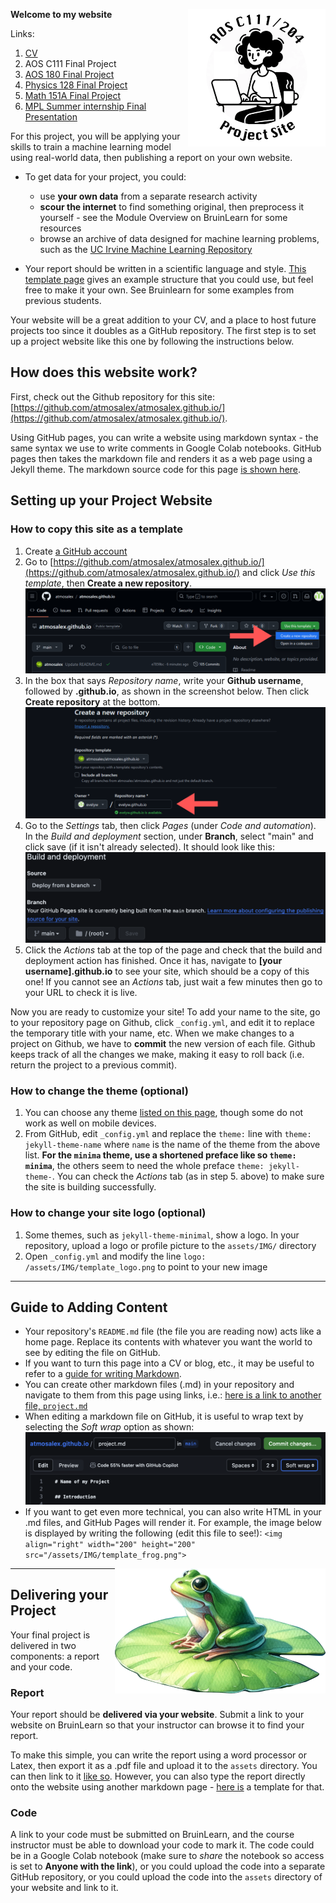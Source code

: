 **Welcome to my website** <img align="right" width="220" height="220" src="/assets/IMG/template_logo.png">

Links:
1. [CV](/CV.pdf)
2. AOS C111 Final Project
3. [AOS 180 Final Project](/AOS180FinalPresentation.pptx)
5. [Physics 128 Final Project](/Physics_128_Final_Project.pdf)
6. [Math 151A Final Project](/151a_Final_Project.pdf)
7. [MPL Summer internship Final Presentation](/mplfinalpresentation.pptx)

For this project, you will be applying your skills to train a machine learning model using real-world data, then publishing a report on your own website.

* To get data for your project, you could:
  * use **your own data** from a separate research activity
  * **scour the internet** to find something original, then preprocess it yourself - see the Module Overview on BruinLearn for some resources
  * browse an archive of data designed for machine learning problems, such as the [UC Irvine Machine Learning Repository](https://archive.ics.uci.edu/datasets)

* Your report should be written in a scientific language and style. [This template page](/project.md) gives an example structure that you could use, but feel free to make it your own. See Bruinlearn for some examples from previous students.

Your website will be a great addition to your CV, and a place to host future projects too since it doubles as a GitHub repository. The first step is to set up a project website like this one by following the instructions below. 

## How does this website work?

First, check out the Github repository for this site: [https://github.com/atmosalex/atmosalex.github.io/](https://github.com/atmosalex/atmosalex.github.io/).

Using GitHub pages, you can write a website using markdown syntax - the same syntax we use to write comments in Google Colab notebooks. GitHub pages then takes the markdown file and renders it as a web page using a Jekyll theme. The markdown source code for this page [is shown here](https://github.com/atmosalex/atmosalex.github.io/blob/main/README.md?plain=1).

## Setting up your Project Website

### How to copy this site as a template
1. Create [a GitHub account](https://github.com/)
2.	Go to [https://github.com/atmosalex/atmosalex.github.io/](https://github.com/atmosalex/atmosalex.github.io/) and click *Use this template*, then **Create a new repository**. [![screenshot][1]][1]
3.	In the box that says *Repository name*, write your **Github username**, followed by **.github.io**, as shown in the screenshot below. Then click **Create repository** at the bottom. [![screenshot][2]][2]
4.	Go to the *Settings* tab, then click *Pages* (under *Code and automation*). In the *Build and deployment* section, under **Branch**, select "main" and click save (if it isn't already selected). It should look like this: [![screenshot][3]][3]
5.	Click the *Actions* tab at the top of the page and check that the build and deployment action has finished. Once it has, navigate to **[your username].github.io** to see your site, which should be a copy of this one! If you cannot see an *Actions* tab, just wait a few minutes then go to your URL to check it is live.

Now you are ready to customize your site! To add your name to the site, go to your repository page on Github, click `_config.yml`, and edit it to replace the temporary title with your name, etc. When we make changes to a project on Github, we have to **commit** the new version of each file. Github keeps track of all the changes we make, making it easy to roll back (i.e. return the project to a previous commit).

[1]: /assets/IMG/instr_new.png
[2]: /assets/IMG/instr_template.png
[3]: /assets/IMG/instr_bd.png

### How to change the theme (optional)
1.	You can choose any theme [listed on this page](https://pages.github.com/themes/), though some do not work as well on mobile devices.
2.	From GitHub, edit `_config.yml` and replace the `theme:` line with `theme: jekyll-theme-name` where `name` is the name of the theme from the above list. **For the `minima` theme, use a shortened preface like so `theme: minima`**, the others seem to need the whole preface `theme: jekyll-theme-`. You can check the *Actions* tab (as in step 5. above) to make sure the site is building successfully.

### How to change your site logo (optional)
1. Some themes, such as `jekyll-theme-minimal`, show a logo. In your repository, upload a logo or profile picture to the `assets/IMG/` directory
2. Open `_config.yml` and modify the line `logo: /assets/IMG/template_logo.png` to point to your new image

***

## Guide to Adding Content
* Your repository's `README.md` file (the file you are reading now) acts like a home page. Replace its contents with whatever you want the world to see by editing the file on GitHub.
* If you want to turn this page into a CV or blog, etc., it may be useful to refer to a [guide for writing Markdown](https://www.markdownguide.org/basic-syntax/).
* You can create other markdown files (.md) in your repository and navigate to them from this page using links, i.e.: [here is a link to another file, `project.md`](project.md)
* When editing a markdown file on GitHub, it is useful to wrap text by selecting the *Soft wrap* option as shown: ![screenshot](/assets/IMG/instr_wrap.png)
* If you want to get even more technical, you can also write HTML in your .md files, and GitHub Pages will render it. For example, the image below is displayed by writing the following (edit this file to see!): `<img align="right" width="200" height="200" src="/assets/IMG/template_frog.png">`
<img align="right" width="337" height="200" src="/assets/IMG/template_frog.png"> 

***

## Delivering your Project

Your final project is delivered in two components: a report and your code.

### Report

Your report should be **delivered via your website**. Submit a link to your website on BruinLearn so that your instructor can browse it to find your report. 

To make this simple, you can write the report using a word processor or Latex, then export it as a .pdf file and upload it to the `assets` directory. You can then link to it [like so](/assets/project_demo.pdf). However, you can also type the report directly onto the website using another markdown page - [here is](/project.md) a template for that.

### Code

A link to your code must be submitted on BruinLearn, and the course instructor must be able to download your code to mark it. The code could be in a Google Colab notebook (make sure to *share* the notebook so access is set to **Anyone with the link**), or you could upload the code into a separate GitHub repository, or you could upload the code into the `assets` directory of your website and link to it. 
